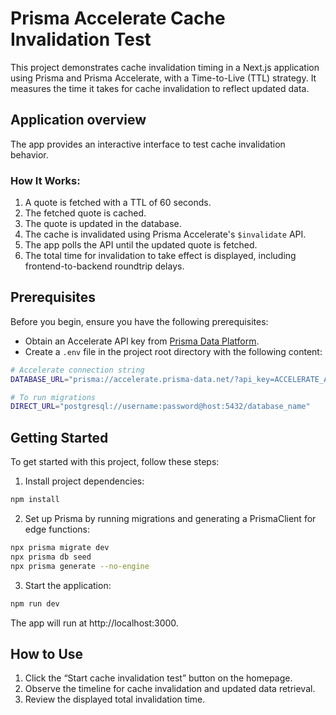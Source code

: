 # Prisma Accelerate Cache Invalidation Test

This project demonstrates cache invalidation timing in a Next.js application using Prisma and Prisma Accelerate, with a Time-to-Live (TTL) strategy. It measures the time it takes for cache invalidation to reflect updated data.

## Application overview

The app provides an interactive interface to test cache invalidation behavior.

### How It Works:
1. A quote is fetched with a TTL of 60 seconds.
2. The fetched quote is cached.
3. The quote is updated in the database.
4. The cache is invalidated using Prisma Accelerate's `$invalidate` API.
5. The app polls the API until the updated quote is fetched.
6. The total time for invalidation to take effect is displayed, including frontend-to-backend roundtrip delays.

## Prerequisites

Before you begin, ensure you have the following prerequisites:

- Obtain an Accelerate API key from [Prisma Data Platform](https://pris.ly/pdp).
- Create a `.env` file in the project root directory with the following content:

```bash
# Accelerate connection string
DATABASE_URL="prisma://accelerate.prisma-data.net/?api_key=ACCELERATE_API_KEY"

# To run migrations
DIRECT_URL="postgresql://username:password@host:5432/database_name"
```

## Getting Started

To get started with this project, follow these steps:

1. Install project dependencies:

```bash
npm install
```

2. Set up Prisma by running migrations and generating a PrismaClient for edge functions:

```bash
npx prisma migrate dev
npx prisma db seed
npx prisma generate --no-engine
```

3. Start the application:

```bash
npm run dev
```

The app will run at http://localhost:3000.

## How to Use

1.	Click the “Start cache invalidation test” button on the homepage.
2.	Observe the timeline for cache invalidation and updated data retrieval.
3.	Review the displayed total invalidation time.
